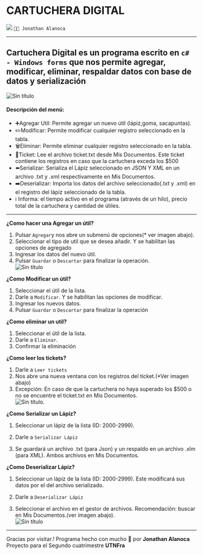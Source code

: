 # CARTUCHERA DIGITAL

![](https://img.shields.io/static/v1?label=Cartuchera_Digital&message=v1.0&color=blue) 
`🧑‍💻 Jonathan Alanoca`


------------
Cartuchera Digital es un programa escrito en `c# - Windows forms` que nos permite agregar, modificar, eliminar, respaldar datos con base de datos y serialización
------------

![Sin título](https://user-images.githubusercontent.com/85081072/203143134-8ef28391-cf02-4245-8f4e-9cd1815d11b5.jpg)
#### Descripción del menú:
- ➕Agregar Util: Permite agregar un nuevo útil (lápiz,goma, sacapuntas).
- ✏️Modificar: Permite modificar cualquier registro seleccionado en la tabla.
- 🗑️Eliminar: Permite eliminar cualquier registro seleccionado en la tabla.
- 📝Ticket: Lee el archivo ticket.txt desde Mis Documentos. Este ticket contiene los registros en caso que la cartuchera exceda los $500
- ⬅️Serializar: Serializa el Lápiz seleccionado en JSON Y XML en un archivo .txt y .xml respectivamente en Mis Documentos.
- ➡️Deserializar: Importa los datos del archivo seleccionado(.txt y .xml) en el registro del lápiz seleccionado de la tabla.
- ℹ️ Informa: el tiempo activo en el programa (através de un hilo), precio total de la cartuchera y cantidad de útiles.
------------
**¿Como hacer una Agregar un útil?**

1. Pulsar ```Agregar```y nos abre un submenú de opciones(* ver imagen abajo).
1. Seleccionar el tipo de util que se desea añadir. Y se habilitan las opciones de agregado
2. Ingresar los datos del nuevo útil.
3. Pulsar ````Guardar```` o ````Descartar```` para finalizar la operación.<br>
![Sin título](https://user-images.githubusercontent.com/85081072/203149302-bcbc4d6b-192f-486d-8ec7-d102558e313c.jpg)

**¿Como Modificar un útil?**

1. Seleccionar el útil de la lista.
2. Darle a ```Modificar```. Y se habilitan las opciones de modificar.
3. Ingresar los nuevos datos.
4. Pulsar ````Guardar```` o ````Descartar```` para finalizar la operación

**¿Como eliminar un util?**

1. Seleccionar el útil de la lista.
2. Darle a ```Eliminar```. 
3. Confirmar la eliminación

**¿Como leer los tickets?**
1. Darle a ```Leer tickets```
1. Nos abre una nueva ventana con los registros del ticket.(*Ver imagen abajo)
1. Excepción: En caso de que la cartuchera no haya superado los $500 o no se encuentre el ticket.txt en Mis Documentos.<br>
![Sin título](https://user-images.githubusercontent.com/85081072/203151213-65b26b34-897a-4f32-b649-a2cb07dd9923.jpg).

**¿Como Serializar un Lápiz?**

1. Seleccionar un lápiz de la lista (ID: 2000-2999).
1. Darle a ```Serializar Lápiz```

1. Se guardará un archivo .txt (para Json) y un respaldo en un archivo .xlm (para XML). Ambos archivos en Mis Documentos.

**¿Como Deserializar Lápiz?**

1. Seleccionar un lápiz de la lista (ID: 2000-2999). Este modificará sus datos por el del archivo serializado.
1. Darle a ```Deserializar Lápiz```

1. Seleccionar el archivo en el gestor de archivos. Recomendación: buscar en Mis Documentos.(ver imagen abajo).<br>
![Sin título](https://user-images.githubusercontent.com/85081072/203154180-4f90d0e5-45ce-4c29-ac0f-74dd954a4995.jpg)
------------
Gracias por visitar.!
Programa hecho con mucho 🧡 por **Jonathan Alanoca**
Proyecto para el Segundo cuatrimestre **UTNFra**